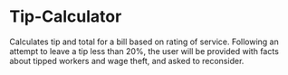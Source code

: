 # Tip-Calculator

Calculates tip and total for a bill based on rating of service. Following an attempt to leave a tip less than 20%, the user will be provided with facts about tipped workers and wage theft, and asked to reconsider. 
